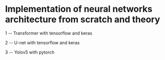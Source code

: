 # Implementation of neural networks architecture from scratch and theory
1 -- Transformer with tensorflow and keras  

2 -- U-net with tensorflow and keras  

3 -- Yolov5 with pytorch
